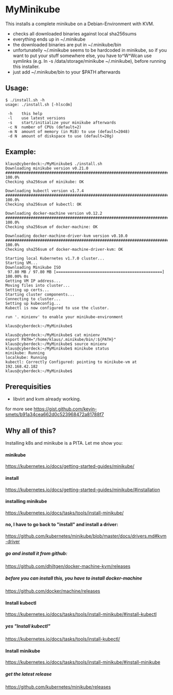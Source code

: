 # MyMinikube

This installs a complete minikube on a Debian-Environment with KVM.

* checks all downloaded binaries against local sha256sums
* everything ends up in ~/.minikube
* the downloaded binaries are put in ~/.minikube/bin
* unfortunatelly ~/.minikube seems to be hardcoded in minikube, so if you want to put your stuff somewhere else, you have to^W^Wcan use symlinks (e.g. ln -s /data/storage/minikube ~/.minikube), before running this installer.
* just add ~/.minikube/bin to your $PATH afterwards

## Usage:

```
$ ./install.sh -h
usage: ./install.sh [-hlscdm]

 -h    this help
 -l    use latest versions
 -s    start/initialize your minikube afterwards
 -c N  number of CPUs (default=2)
 -m N  amount of memory (in MiB) to use (default=2048)
 -d N  amount of diskspace to use (default=20g)

```

## Example:
```
klaus@cyberdeck:~/MyMinikube$ ./install.sh
Downloading minikube version v0.21.0
######################################################################## 100.0%
Checking sha256sum of minikube: OK

Downloading kubectl version v1.7.4
######################################################################## 100.0%
Checking sha256sum of kubectl: OK

Downloading docker-machine version v0.12.2
######################################################################## 100.0%
Checking sha256sum of docker-machine: OK

Downloading docker-machine-driver-kvm version v0.10.0
######################################################################## 100.0%
Checking sha256sum of docker-machine-driver-kvm: OK

Starting local Kubernetes v1.7.0 cluster...
Starting VM...
Downloading Minikube ISO
 97.80 MB / 97.80 MB [==============================================] 100.00% 0s
Getting VM IP address...
Moving files into cluster...
Setting up certs...
Starting cluster components...
Connecting to cluster...
Setting up kubeconfig...
Kubectl is now configured to use the cluster.

run '. minienv' to enable your minikube-environment

klaus@cyberdeck:~/MyMinikube$
```

```
klaus@cyberdeck:~/MyMinikube$ cat minienv
export PATH="/home/klaus/.minikube/bin/:${PATH}"
klaus@cyberdeck:~/MyMinikube$ source minienv
klaus@cyberdeck:~/MyMinikube$ minikube status
minikube: Running
localkube: Running
kubectl: Correctly Configured: pointing to minikube-vm at 192.168.42.182
klaus@cyberdeck:~/MyMinikube$
```


## Prerequisities

* libvirt and kvm already working.

for more see https://gist.github.com/kevin-smets/b91a34cea662d0c523968472a81788f7

## Why all of this?

Installing k8s and minikube is a PITA. Let me show you:

#### minikube

https://kubernetes.io/docs/getting-started-guides/minikube/

#### install

https://kubernetes.io/docs/getting-started-guides/minikube/#installation

#### installing minikube

https://kubernetes.io/docs/tasks/tools/install-minikube/

#### no, I have to go back to "install" and install a driver:

https://github.com/kubernetes/minikube/blob/master/docs/drivers.md#kvm-driver

##### go and install it from github:

https://github.com/dhiltgen/docker-machine-kvm/releases

##### before you can install this, you have to install docker-machine

https://github.com/docker/machine/releases

#### Install kubectl

https://kubernetes.io/docs/tasks/tools/install-minikube/#install-kubectl

##### yes "Install kubectl"

https://kubernetes.io/docs/tasks/tools/install-kubectl/

#### Install minikube

https://kubernetes.io/docs/tasks/tools/install-minikube/#install-minikube

##### get the latest release

https://github.com/kubernetes/minikube/releases

